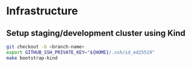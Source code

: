 # Infrastructure
## Setup staging/development cluster using Kind
```bash
git checkout -b <branch-name>
export GITHUB_SSH_PRIVATE_KEY="${HOME}/.ssh/id_ed25519"
make bootstrap-kind
```
